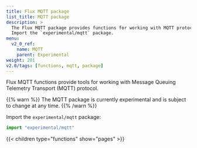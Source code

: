 ```yaml
---
title: Flux MQTT package
list_title: MQTT package
description: >
  The Flux MQTT package provides functions for working with MQTT protocol.
  Import the `experimental/mqtt` package.
menu:
  v2_0_ref:
    name: MQTT
    parent: Experimental
weight: 201
v2.0/tags: [functions, mqtt, package]
---
```


Flux MQTT functions provide tools for working with Message Queuing Telemetry Transport (MQTT) protocol.

{{% warn %}}
The MQTT package is currently experimental and is subject to change at any time.
{{% /warn %}}

Import the `experimental/mqtt` package:

```js
import "experimental/mqtt"
```

{{< children type="functions" show="pages" >}}
